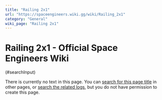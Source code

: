 ```yaml
---
title: "Railing 2x1"
url: "https://spaceengineers.wiki.gg/wiki/Railing_2x1"
category: "General"
wiki_page: "Railing 2x1"
---
```


# Railing 2x1 - Official Space Engineers Wiki

(#searchInput)

There is currently no text in this page. You can [search for this page title](https://spaceengineers.wiki.gg/wiki/Special:Search/Railing_2x1 "Special:Search/Railing 2x1") in other pages, or [search the related logs](https://spaceengineers.wiki.gg/wiki/Special:Log?page=Railing_2x1), but you do not have permission to create this page.